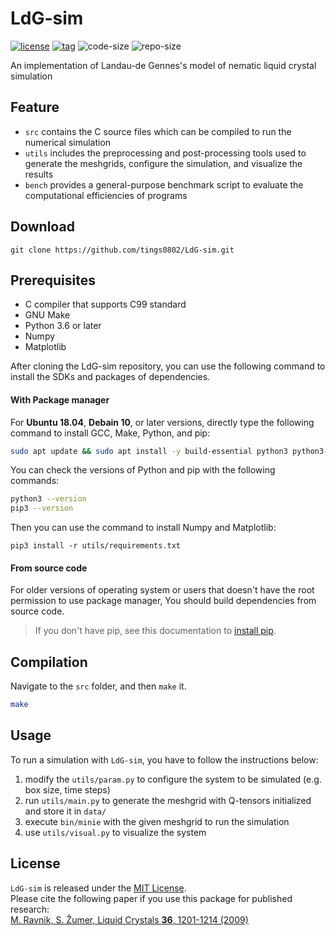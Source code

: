 # LdG-sim

[![license](https://img.shields.io/github/license/tings0802/LdG-sim)](https://github.com/tings0802/LdG-sim/blob/master/LICENSE)
[![tag](https://img.shields.io/github/v/tag/tings0802/LdG-sim)](https://github.com/tings0802/LdG-sim/tags)
![code-size](https://img.shields.io/github/languages/code-size/tings0802/LdG-sim)
![repo-size](https://img.shields.io/github/repo-size/tings0802/LdG-sim)

An implementation of Landau-de Gennes's model of nematic liquid crystal simulation  

## Feature  
- `src` contains the C source files which can be compiled to run the numerical simulation  
- `utils` includes the preprocessing and post-processing tools used to generate the meshgrids, configure the simulation, and visualize the results  
- `bench` provides a general-purpose benchmark script to evaluate the computational efficiencies of programs  

## Download  
```shell
git clone https://github.com/tings0802/LdG-sim.git
```

## Prerequisites  
- C compiler that supports C99 standard  
- GNU Make  
- Python 3.6 or later  
- Numpy  
- Matplotlib  

After cloning the LdG-sim repository, you can use the following command to install the SDKs and packages of dependencies.  

#### With Package manager  
For **Ubuntu 18.04**, **Debain 10**, or later versions, directly type the following command to install GCC, Make, Python, and pip:  
```bash
sudo apt update && sudo apt install -y build-essential python3 python3-pip
```

You can check the versions of Python and pip with the following commands:  
```bash
python3 --version
pip3 --version
```

Then you can use the command to install Numpy and Matplotlib:
```shell
pip3 install -r utils/requirements.txt
```

#### From source code  
For older versions of operating system or users that doesn't have the root permission to use package manager, You should build dependencies from source code.  

> If you don't have pip, see this documentation to [install pip](https://pip.pypa.io/en/stable/installing/).  

## Compilation  
Navigate to the `src` folder, and then `make` it.  

```bash
make
```

## Usage
To run a simulation with `LdG-sim`, you have to follow the instructions below:  
1. modify the `utils/param.py` to configure the system to be simulated (e.g. box size, time steps)  
2. run `utils/main.py` to generate the meshgrid with Q-tensors initialized and store it in `data/`  
3. execute `bin/minie` with the given meshgrid to run the simulation  
4. use `utils/visual.py` to visualize the system  

<!-- ## Contributing -->

<!-- ## Citation -->

## License
`LdG-sim` is released under the [MIT License](https://github.com/tings0802/LdG-sim/blob/master/LICENSE).  
Please cite the following paper if you use this package for published research:  
<a href="https://doi.org/10.1080/02678290903056095" target="_blank">M. Ravnik, S. Žumer, Liquid Crystals **36**, 1201-1214 (2009)</a>